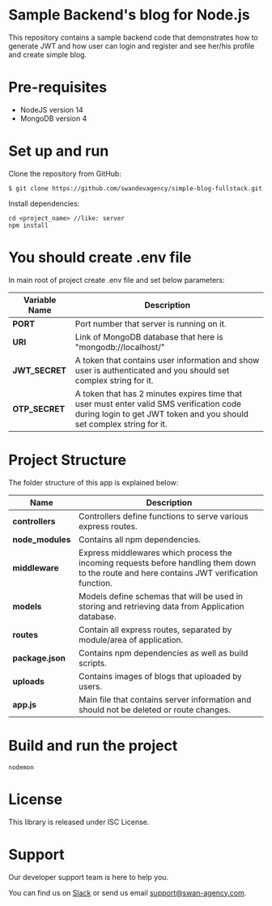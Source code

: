 # Sample Backend's blog for Node.js
This repository contains a sample backend code that demonstrates how to generate JWT and how user can login and register and see her/his profile and create simple blog.

# Pre-requisites
- NodeJS version 14
- MongoDB version 4

# Set up and run
Clone the repository from GitHub:
```
$ git clone https://github.com/swandevagency/simple-blog-fullstack.git
```
Install dependencies:
```
cd <project_name> //like: server
npm install
```
# You should create .env file
In main root of project create .env  file and set below parameters:

| Variable Name | Description |
| ------------------------ | --------------------------------------------------------------------------------------------- |
| **PORT**                 | Port number that server is running on it.  |
| **URI**         | Link of MongoDB database that here is "mongodb://localhost/<name of database>"                                                           |
| **JWT_SECRET**                  | A token that contains user information and show user is authenticated and you should set complex string for it.                              |
| **OTP_SECRET**        | A token that has 2 minutes expires time that user must enter valid SMS verification code during login to get JWT token and you should set complex string for it. |
	                
# Project Structure
The folder structure of this app is explained below:
  
  | Name | Description |
| ------------------------ | --------------------------------------------------------------------------------------------- |
| **controllers**                 | Controllers define functions to serve various express routes. |
| **node_modules**         | Contains all npm dependencies.  |
| **middleware**                  | Express middlewares which process the incoming requests before handling them down to the route and here contains JWT verification function.   |
| **models**        | Models define schemas that will be used in storing and retrieving data from Application database. |
| **routes**        | Contain all express routes, separated by module/area of application. |
| **package.json**        | Contains npm dependencies as well as build scripts. |
| **uploads**        | Contains images of blogs that uploaded by users. |
| **app.js**        | Main file that contains server information and should not be deleted or route changes. |

# Build and run the project
```
nodemon
```

# License
This library is released under ISC License.

# Support
Our developer support team is here to help you.
  
You can find us on [Slack](https://swan-agency.slack.com/archives/C025S62527N) or send us email support@swan-agency.com.
